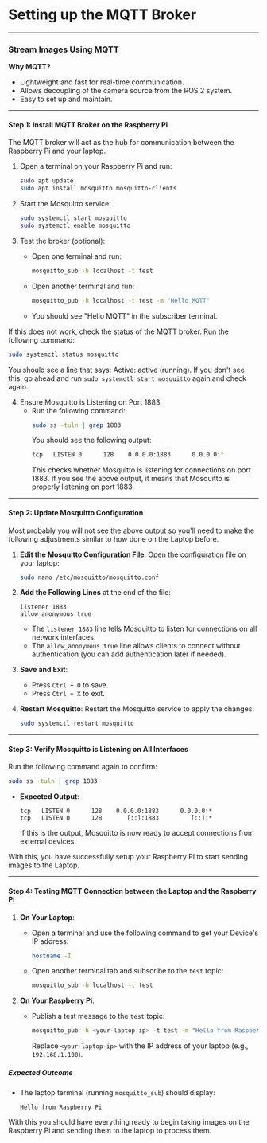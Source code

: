 # Setting up the MQTT Broker
---

### **Stream Images Using MQTT**
**Why MQTT?**
- Lightweight and fast for real-time communication.
- Allows decoupling of the camera source from the ROS 2 system.
- Easy to set up and maintain.

---

#### **Step 1: Install MQTT Broker on the Raspberry Pi**
The MQTT broker will act as the hub for communication between the Raspberry Pi and your laptop.

1. Open a terminal on your Raspberry Pi and run:
   ```bash
   sudo apt update
   sudo apt install mosquitto mosquitto-clients
   ```

2. Start the Mosquitto service:
   ```bash
   sudo systemctl start mosquitto
   sudo systemctl enable mosquitto
   ```

3. Test the broker (optional):
   - Open one terminal and run:
     ```bash
     mosquitto_sub -h localhost -t test
     ```
   - Open another terminal and run:
     ```bash
     mosquitto_pub -h localhost -t test -m "Hello MQTT"
     ```
   - You should see "Hello MQTT" in the subscriber terminal.

If this does not work, check the status of the MQTT broker. Run the following command: 
```bash
sudo systemctl status mosquitto
```

You should see a line that says: Active: active (running). If you don't see this, go ahead and run `sudo systemctl start mosquitto` again and check again. 

4. Ensure Mosquitto is Listening on Port 1883:
   - Run the following command:
     ```bash
     sudo ss -tuln | grep 1883
     ```
     You should see the following output:
     ```bash
     tcp   LISTEN 0      128    0.0.0.0:1883      0.0.0.0:*
     ```
     This checks whether Mosquitto is listening for connections on port 1883. If you see the above output, it means that Mosquitto is properly listening on port 1883.

---

#### **Step 2: Update Mosquitto Configuration**

Most probably you will not see the above output so you'll need to make the following adjustments similar to how done on the Laptop before. 

1. **Edit the Mosquitto Configuration File**:
   Open the configuration file on your laptop:
   ```bash
   sudo nano /etc/mosquitto/mosquitto.conf
   ```

2. **Add the Following Lines** at the end of the file:
   ```
   listener 1883
   allow_anonymous true
   ```

   - The `listener 1883` line tells Mosquitto to listen for connections on all network interfaces.
   - The `allow_anonymous true` line allows clients to connect without authentication (you can add authentication later if needed).

3. **Save and Exit**:
   - Press `Ctrl + O` to save.
   - Press `Ctrl + X` to exit.

4. **Restart Mosquitto**:
   Restart the Mosquitto service to apply the changes:
   ```bash
   sudo systemctl restart mosquitto
   ```

---

#### **Step 3: Verify Mosquitto is Listening on All Interfaces**
Run the following command again to confirm:
```bash
sudo ss -tuln | grep 1883
```

- **Expected Output**:
  ```
  tcp   LISTEN 0      128    0.0.0.0:1883      0.0.0.0:*
  tcp   LISTEN 0      128       [::]:1883         [::]:*
  ```
  If this is the output, Mosquitto is now ready to accept connections from external devices.


With this, you have successfully setup your Raspberry Pi to start sending images to the Laptop. 

---

#### Step 4: Testing MQTT Connection between the Laptop and the Raspberry Pi



1. **On Your Laptop**:
   - Open a terminal and use the following command to get your Device's IP address:
     ```bash
     hostname -I
     ```
     
   - Open another terminal tab and subscribe to the `test` topic:
     ```bash
     mosquitto_sub -h localhost -t test
     ```

2. **On Your Raspberry Pi**:
   - Publish a test message to the `test` topic:
     ```bash
     mosquitto_pub -h <your-laptop-ip> -t test -m "Hello from Raspberry Pi"
     ```
     Replace `<your-laptop-ip>` with the IP address of your laptop (e.g., `192.168.1.100`).


##### **Expected Outcome**
- The laptop terminal (running `mosquitto_sub`) should display:
  ```
  Hello from Raspberry Pi
  ```

With this you should have everything ready to begin taking images on the Raspberry Pi and sending them to the laptop to process them. 
